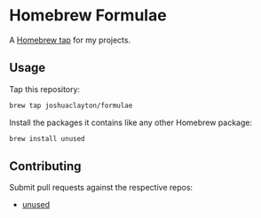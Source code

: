 # Homebrew Formulae

A [Homebrew tap] for my projects.

[Homebrew tap]: https://github.com/Homebrew/brew/blob/master/docs/brew-tap.md

## Usage

Tap this repository:

```sh
brew tap joshuaclayton/formulae
```

Install the packages it contains like any other Homebrew package:

```sh
brew install unused
```

## Contributing

Submit pull requests against the respective repos:

* [unused](https://github.com/joshuaclayton/unused)
